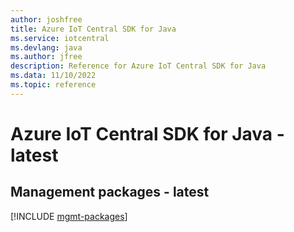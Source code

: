 ```yaml
---
author: joshfree
title: Azure IoT Central SDK for Java
ms.service: iotcentral
ms.devlang: java
ms.author: jfree
description: Reference for Azure IoT Central SDK for Java
ms.data: 11/10/2022
ms.topic: reference
---
```

# Azure IoT Central SDK for Java - latest

## Management packages - latest
[!INCLUDE [mgmt-packages](iot-central-mgmt-index.md)]